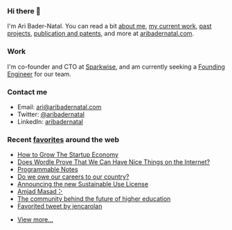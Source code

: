 ### Hi there 👋

I'm Ari Bader-Natal. You can read a bit [about me](https://aribadernatal.com), [my current work](https://aribadernatal.com/projects/Sparkwise/), [past projects](https://aribadernatal.com/projects/), [publication and patents](https://aribadernatal.com/publications), and more at [aribadernatal.com](https://aribadernatal.com).

### Work 

I'm co-founder and CTO at [Sparkwise](https://sparkwise.co), and am currently seeking a [Founding Engineer](https://sparkwise.notion.site/Build-the-Future-of-Learning-with-Us-9828f73e135d4676a4c02f1483886f0e) for our team.  

### Contact me

- Email: ari@aribadernatal.com
- Twitter: [@aribadernatal](https://twitter.com/aribadernatal)
- LinkedIn: [aribadernatal](https://linkedin.com/in/aribadernatal)

### Recent [favorites](https://favorites.aribadernatal.com) around the web

<!--START_SECTION:feed-->
* [How to Grow The Startup Economy](https:&#x2F;&#x2F;favorites.aribadernatal.com&#x2F;pocket-favorites&#x2F;2022&#x2F;03&#x2F;how-to-grow-the-startup-economy&#x2F;)
* [​​Does Wordle Prove That We Can Have Nice Things on the Internet?](https:&#x2F;&#x2F;favorites.aribadernatal.com&#x2F;pocket-favorites&#x2F;2022&#x2F;03&#x2F;does-wordle-prove-that-we-can-have-nice-things-on-the-internet&#x2F;)
* [Programmable Notes](https:&#x2F;&#x2F;favorites.aribadernatal.com&#x2F;pocket-favorites&#x2F;2022&#x2F;03&#x2F;programmable-notes&#x2F;)
* [Do we owe our careers to our country?](https:&#x2F;&#x2F;favorites.aribadernatal.com&#x2F;pocket-favorites&#x2F;2022&#x2F;03&#x2F;do-we-owe-our-careers-to-our-country&#x2F;)
* [Announcing the new Sustainable Use License](https:&#x2F;&#x2F;favorites.aribadernatal.com&#x2F;pocket-favorites&#x2F;2022&#x2F;03&#x2F;announcing-the-new-sustainable-use-license&#x2F;)
* [Amjad Masad ⠕](https:&#x2F;&#x2F;favorites.aribadernatal.com&#x2F;pocket-favorites&#x2F;2022&#x2F;03&#x2F;amjad-masad-%e2%a0%95&#x2F;)
* [The community behind the future of higher education](https:&#x2F;&#x2F;favorites.aribadernatal.com&#x2F;pocket-favorites&#x2F;2022&#x2F;03&#x2F;the-community-behind-the-future-of-higher-education&#x2F;)
* [Favorited tweet by jencarolan](https:&#x2F;&#x2F;favorites.aribadernatal.com&#x2F;twitter-favorites&#x2F;2022&#x2F;03&#x2F;favorited-tweet-by-jencarolan&#x2F;)
<!--END_SECTION:feed-->
* [View more...](https://favorites.aribadernatal.com)
